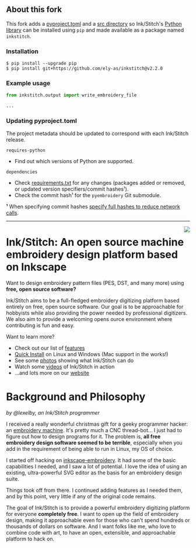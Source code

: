 ## About this fork

This fork adds a [pyproject.toml](pyproject.toml) and a [src directory](src) so Ink/Stitch's [Python library](lib) can be installed using `pip` and made available as a package named `inkstitch`.

### Installation
```console
$ pip install --upgrade pip
$ pip install git+https://github.com/ely-as/inkstitch@v2.2.0
```

### Example usage
```py
from inkstitch.output import write_embroidery_file

...
```

### Updating pyproject.toml

The project metadata should be updated to correspond with each Ink/Stitch release.

`requires-python`

  - Find out which versions of Python are supported.

`dependencies`

  - Check [requirements.txt](https://github.com/inkstitch/inkstitch/blob/main/requirements.txt) for any changes (packages added or removed, or updated version specifiers/commit hashes¹).
  - Check the commit hash¹ for the `pyembroidery` Git submodule.

**¹** When specifying commit hashes [specify full hashes to reduce network calls](https://pip.pypa.io/en/stable/topics/vcs-support/#git).

---


<a href="https://user-images.githubusercontent.com/11083514/41197881-e862e07a-6c62-11e8-89d6-32915e52bece.png"><img align=right src="images/examples/inkstitch_logo_screenshot.png"></a>

# Ink/Stitch: An open source machine embroidery design platform based on Inkscape

Want to design embroidery pattern files (PES, DST, and many more) using **free, open source software?**

Ink/Stitch aims to be a full-fledged embroidery digitizing platform based entirely on free, open source software.  Our goal is to be approachable for hobbyists while also providing the power needed by professional digitizers.  We also aim to provide a welcoming opens ource environment where contributing is fun and easy.

Want to learn more?

* Check out our list of [features](https://inkstitch.org/features/)
* [Quick Install](https://inkstitch.org/docs/install/) on Linux and Windows (Mac support in the works!)
* See some [photos](https://inkstitch.org/tutorials/inspiration/) showing what Ink/Stitch can do
* Watch some [videos](https://inkstitch.org/tutorials/video/) of Ink/Stitch in action
* ...and lots more on our [website](https://inkstitch.org)

# Background and Philosophy

_by @lexelby, an Ink/Stitch programmer_

I received a really wonderful christmas gift for a geeky programmer hacker: an [embroidery machine](http://www.brother-usa.com/homesewing/ModelDetail.aspx?ProductID=SE400).  It's pretty much a CNC thread-bot... I just had to figure out how to design programs for it.  The problem is, **all free embroidery design software seemed to be terrible**, especially when you add in the requirement of being able to run in Linux, my OS of choice.

I started off hacking on [inkscape-embroidery](http://www.jonh.net/~jonh/inkscape-embroidery/).  It had some of the basic capabilities I needed, and I saw a lot of potential.  I love the idea of using an existing, ultra-powerful SVG editor as the basis for an embroidery design suite.

Things took off from there.  I continued adding features as I needed them, and by this point, very little if any of the original code remains.

The goal of Ink/Stitch is to provide a powerful embroidery digitizing platform for everyone **completely free**.  I want to open up the field of embroidery design, making it approachable even for those who can't spend hundreds or thousands of dollars on software.  And I want folks like me, who love to combine code with art, to have an open, extensible, and approachable platform to hack on.
